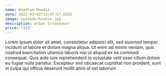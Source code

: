 ```yaml
---
name: Hoodlum Hoodie
date: 2022-03-01T13:47:57.650Z
image: uploads/hoodie.jpg
description: Urban Streetwear
price: "123"
---
```

Lorem ipsum dolor sit amet, consectetur adipisici elit, sed eiusmod tempor incidunt ut labore et dolore magna aliqua. Ut enim ad minim veniam, quis nostrud exercitation ullamco laboris nisi ut aliquid ex ea commodi consequat. Quis aute iure reprehenderit in voluptate velit esse cillum dolore eu fugiat nulla pariatur. Excepteur sint obcaecat cupiditat non proident, sunt in culpa qui officia deserunt mollit anim id est laborum